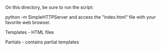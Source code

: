 On this directory, be sure to run the script:

python -m SimpleHTTPServer and access the "index.html" file with your favorite web browser.

Templates - HTML files

Partials - contains partial templates


